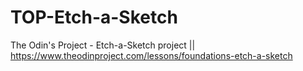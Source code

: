 # TOP-Etch-a-Sketch
The Odin's Project - Etch-a-Sketch project || https://www.theodinproject.com/lessons/foundations-etch-a-sketch
